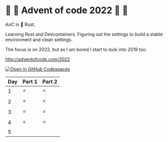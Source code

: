 # 🎄 🦀 Advent of code 2022 🦀 🎄

AoC in 🦀 Rust.

Learning Rust and Devcontainers. Figuring out the settings to build a stable environment and clean settings.

The focus is on 2022, but as I am bored I start to look into 2019 too.

http://adventofcode.com/2022

[![Open in GitHub Codespaces](https://github.com/codespaces/badge.svg)](https://github.com/codespaces/new?hide_repo_select=true&ref=main&repo=573026937)

| Day | Part 1 | Part 2 |
|---|---|---|
| 1 | ⭐ | ⭐ |
| 2 | ⭐ | ⭐ |
| 3 | ⭐ | ⭐ |
| 4 | ⭐ | ⭐ |
| 5 |   |   |

